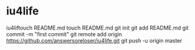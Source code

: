 iu4life
=======

iu4liftouch README.md
touch README.md
git init
git add README.md
git commit -m "first commit"
git remote add origin https://github.com/answersoreloser/iu4life.git
git push -u origin master
